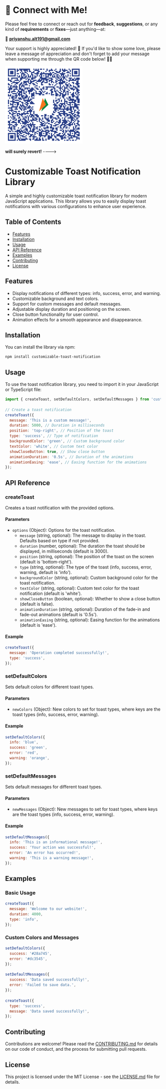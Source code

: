 # 🌟 Connect with Me!

Please feel free to connect or reach out for **feedback**, **suggestions**, or any kind of **requirements** or **fixes**—just anything—at:

📧 **priyanshu.alt191@gmail.com**  

Your support is highly appreciated! 🙌 If you'd like to show some love, please leave a message of appreciation and don't forget to add your message when supporting me through the QR code below! 💬💖

![Support Me](https://github.com/sammy-cool/support_qr/blob/eb14a600e04dc48dacab11e22cd28f18a31f7a12/support_qr.png)

**will surely revert!**
---->

# Customizable Toast Notification Library

A simple and highly customizable toast notification library for modern JavaScript applications. This library allows you to easily display toast notifications with various configurations to enhance user experience.

## Table of Contents
- [Features](#features)
- [Installation](#installation)
- [Usage](#usage)
- [API Reference](#api-reference)
- [Examples](#examples)
- [Contributing](#contributing)
- [License](#license)

## Features
- Display notifications of different types: info, success, error, and warning.
- Customizable background and text colors.
- Support for custom messages and default messages.
- Adjustable display duration and positioning on the screen.
- Close button functionality for user control.
- Animation effects for a smooth appearance and disappearance.

## Installation
You can install the library via npm:
```bash
npm install customizable-toast-notification
```

## Usage
To use the toast notification library, you need to import it in your JavaScript or TypeScript file:
```javascript
import { createToast, setDefaultColors, setDefaultMessages } from 'customizable-toast-notification';

// Create a toast notification
createToast({
  message: 'This is a custom message!',
  duration: 5000, // Duration in milliseconds
  position: 'top-right', // Position of the toast
  type: 'success', // Type of notification
  backgroundColor: 'green', // Custom background color
  textColor: 'white', // Custom text color
  showCloseButton: true, // Show close button
  animationDuration: '0.5s', // Duration of the animations
  animationEasing: 'ease', // Easing function for the animations
});
```

## API Reference
### createToast
Creates a toast notification with the provided options.

#### Parameters
- `options` (Object): Options for the toast notification.
  - `message` (string, optional): The message to display in the toast. Defaults based on type if not provided.
  - `duration` (number, optional): The duration the toast should be displayed, in milliseconds (default is 3000).
  - `position` (string, optional): The position of the toast on the screen (default is 'bottom-right').
  - `type` (string, optional): The type of the toast (info, success, error, warning, default is 'info').
  - `backgroundColor` (string, optional): Custom background color for the toast notification.
  - `textColor` (string, optional): Custom text color for the toast notification (default is 'white').
  - `showCloseButton` (boolean, optional): Whether to show a close button (default is false).
  - `animationDuration` (string, optional): Duration of the fade-in and fade-out animations (default is '0.5s').
  - `animationEasing` (string, optional): Easing function for the animations (default is 'ease').

#### Example
```javascript
createToast({
  message: 'Operation completed successfully!',
  type: 'success',
});
```

### setDefaultColors
Sets default colors for different toast types.

#### Parameters
- `newColors` (Object): New colors to set for toast types, where keys are the toast types (info, success, error, warning).

#### Example
```javascript
setDefaultColors({
  info: 'blue',
  success: 'green',
  error: 'red',
  warning: 'orange',
});
```

### setDefaultMessages
Sets default messages for different toast types.

#### Parameters
- `newMessages` (Object): New messages to set for toast types, where keys are the toast types (info, success, error, warning).

#### Example
```javascript
setDefaultMessages({
  info: 'This is an informational message!',
  success: 'Your action was successful!',
  error: 'An error has occurred!',
  warning: 'This is a warning message!',
});
```

## Examples
### Basic Usage
```javascript
createToast({
  message: 'Welcome to our website!',
  duration: 4000,
  type: 'info',
});
```

### Custom Colors and Messages
```javascript
setDefaultColors({
  success: '#28a745',
  error: '#dc3545',
});

setDefaultMessages({
  success: 'Data saved successfully!',
  error: 'Failed to save data.',
});

createToast({
  type: 'success',
  message: 'Data saved successfully!',
});
```

## Contributing
Contributions are welcome! Please read the [CONTRIBUTING.md]() for details on our code of conduct, and the process for submitting pull requests.

## License
This project is licensed under the MIT License - see the [LICENSE.md](LICENSE) file for details.
